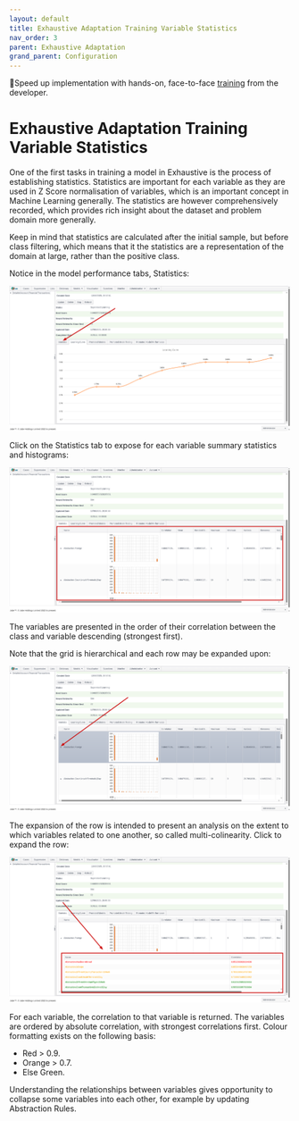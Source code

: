 ```yaml
---
layout: default
title: Exhaustive Adaptation Training Variable Statistics
nav_order: 3
parent: Exhaustive Adaptation
grand_parent: Configuration
---
```


🚀Speed up implementation with hands-on, face-to-face [training](https://www.jube.io/jube-training) from the developer.

# Exhaustive Adaptation Training Variable Statistics
One of the first tasks in training a model in Exhaustive is the process of establishing statistics.  Statistics are important for each variable as they are used in Z Score normalisation of variables,  which is an important concept in Machine Learning generally. The statistics are however comprehensively recorded, which provides rich insight about the dataset and problem domain more generally.

Keep in mind that statistics are calculated after the initial sample, but before class filtering, which means that it the statistics are a representation of the domain at large,  rather than the positive class.

Notice in the model performance tabs, Statistics:

![LocationOfTab](LocationOfTab.png)

Click on the Statistics tab to expose for each variable summary statistics and histograms:

![ExposedStatistics.png](ExposedStatistics.png)

The variables are presented in the order of their correlation between the class and variable descending (strongest first).

Note that the grid is hierarchical and each row may be expanded upon:

![LocationOfRowExpansion.png](LocationOfRowExpansion.png)

The expansion of the row is intended to present an analysis on the extent to which variables related to one another,  so called multi-colinearity.  Click to expand the row:

![ExpandedRow](ExpandedRow.png)

For each variable, the correlation to that variable is returned.  The variables are ordered by absolute correlation, with strongest correlations first.  Colour formatting exists on the following basis:

* Red > 0.9.
* Orange > 0.7.
* Else Green.

Understanding the relationships between variables gives opportunity to collapse some variables into each other,  for example by updating Abstraction Rules.